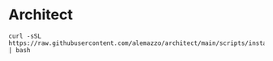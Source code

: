 # **Architect**

```shell
curl -sSL https://raw.githubusercontent.com/alemazzo/architect/main/scripts/install.sh | bash
```